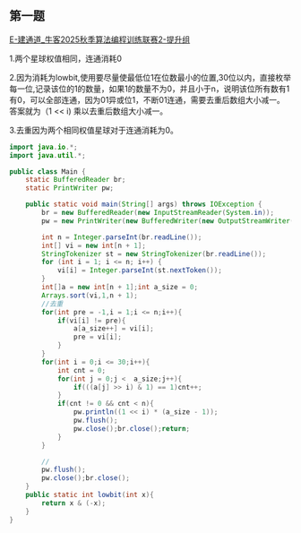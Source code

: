 ## 第一题

[E-建通道_牛客2025秋季算法编程训练联赛2-提升组](https://ac.nowcoder.com/acm/contest/119774/E)



1.两个星球权值相同，连通消耗0

2.因为消耗为lowbit,使用要尽量使最低位1在位数最小的位置,30位以内，直接枚举每一位,记录该位的1的数量，如果1的数量不为0，并且小于n，说明该位所有数有1有0，可以全部连通，因为01异或位1，不断01连通，需要去重后数组大小减一。答案就为（1 << i) 乘以去重后数组大小减一。

3.去重因为两个相同权值星球对于连通消耗为0。

```java
import java.io.*;
import java.util.*;

public class Main {
    static BufferedReader br;
    static PrintWriter pw;

    public static void main(String[] args) throws IOException {
        br = new BufferedReader(new InputStreamReader(System.in));
        pw = new PrintWriter(new BufferedWriter(new OutputStreamWriter(System.out)));

        int n = Integer.parseInt(br.readLine());
        int[] vi = new int[n + 1];
        StringTokenizer st = new StringTokenizer(br.readLine());
        for (int i = 1; i <= n; i++) {
            vi[i] = Integer.parseInt(st.nextToken());
        }
        int[]a = new int[n + 1];int a_size = 0;
        Arrays.sort(vi,1,n + 1);
        //去重
        for(int pre = -1,i = 1;i <= n;i++){
            if(vi[i] != pre){
                a[a_size++] = vi[i];
                pre = vi[i];
            }
        }
        for(int i = 0;i <= 30;i++){
            int cnt = 0;
            for(int j = 0;j <  a_size;j++){
                if(((a[j] >> i) & 1) == 1)cnt++;
            }
            if(cnt != 0 && cnt < n){
                pw.println((1 << i) * (a_size - 1));
                pw.flush();
                pw.close();br.close();return;
            }
        }

        //
        pw.flush();
        pw.close();br.close();
    }
    public static int lowbit(int x){
        return x & (-x);
    }
}

```
